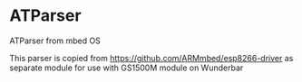 # ATParser
ATParser from mbed OS

This parser is copied from https://github.com/ARMmbed/esp8266-driver as separate module for use with GS1500M module on Wunderbar
